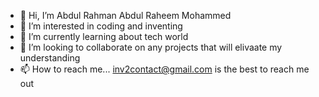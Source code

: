 - 👋 Hi, I’m Abdul Rahman Abdul Raheem Mohammed
- 👀 I’m interested in coding and inventing 
- 🌱 I’m currently learning about tech world 
- 💞️ I’m looking to collaborate on any projects that will elivaate my understanding
- 📫 How to reach me... inv2contact@gmail.com is the best to reach me out

<!---
Ar-r-o-w/Ar-r-o-w is a ✨ special ✨ repository because its `README.md` (this file) appears on your GitHub profile.
You can click the Preview link to take a look at your changes.
--->
